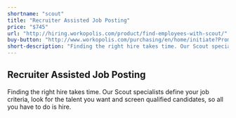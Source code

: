 ```yaml
---
shortname: "scout"
title: "Recruiter Assisted Job Posting"
price: "$745"
url: "http://hiring.workopolis.com/product/find-employees-with-scout/"
buy-button: "http://www.workopolis.com/purchasing/en/home/initiate?PromoCode=5C0UT&Reset=True"
short-description: "Finding the right hire takes time. Our Scout specialists define your job criteria, look for the talent you want and screen qualified candidates, so all you have to do is hire."
---
```


## Recruiter Assisted Job Posting

Finding the right hire takes time. Our Scout specialists define your job criteria, look for the talent you want and screen qualified candidates, so all you have to do is hire.
